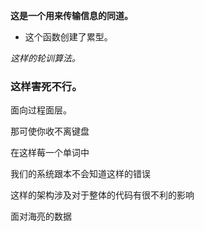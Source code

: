 **这是一个用来传输信息的同道。**

+ 这个函数创建了累型。

*这样的轮训算法。*

### 这样害死不行。

面向过程面层。

那可使你收不离键盘

在这样莓一个单词中

我们的系统跟本不会知道这样的错误

这样的架构涉及对于整体的代码有很不利的影响

面对海亮的数据

